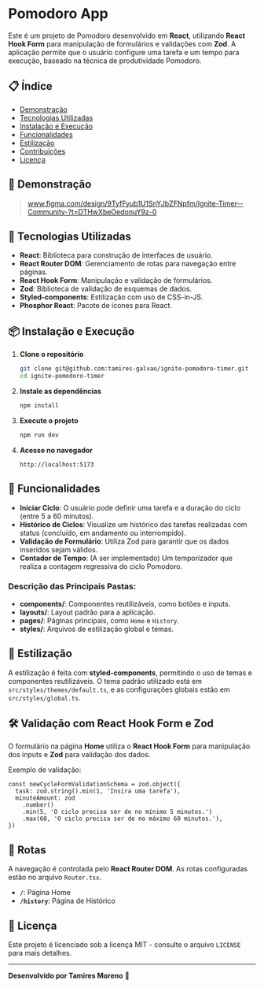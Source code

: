 # Pomodoro App

Este é um projeto de Pomodoro desenvolvido em **React**, utilizando **React Hook Form** para manipulação de formulários e validações com **Zod**. A aplicação permite que o usuário configure uma tarefa e um tempo para execução, baseado na técnica de produtividade Pomodoro.

## 📋 Índice
- [Demonstração](#-demonstração)
- [Tecnologias Utilizadas](#-tecnologias-utilizadas)
- [Instalação e Execução](#-instalação-e-execução)
- [Funcionalidades](#-funcionalidades)
- [Estilização](#-estilização)
- [Contribuições](#-contribuições)
- [Licença](#-licença)

## 🎥 Demonstração

> www.figma.com/design/9TyfFyub1U1SnYJbZFNpfm/Ignite-Timer--Community-?t=DTHwXbeOedonuY9z-0

## 🚀 Tecnologias Utilizadas

- **React**: Biblioteca para construção de interfaces de usuário.
- **React Router DOM**: Gerenciamento de rotas para navegação entre páginas.
- **React Hook Form**: Manipulação e validação de formulários.
- **Zod**: Biblioteca de validação de esquemas de dados.
- **Styled-components**: Estilização com uso de CSS-in-JS.
- **Phosphor React**: Pacote de ícones para React.

## 📦 Instalação e Execução

1. **Clone o repositório**
   ```bash
   git clone git@github.com:tamires-galvao/ignite-pomodoro-timer.git
   cd ignite-pomodoro-timer
   ```

2. **Instale as dependências**
   ```bash
   npm install
   ```

3. **Execute o projeto**
   ```bash
   npm run dev
   ```

4. **Acesse no navegador**
   ```
   http://localhost:5173
   ```

## 📝 Funcionalidades

- **Iniciar Ciclo**: O usuário pode definir uma tarefa e a duração do ciclo (entre 5 a 60 minutos).
- **Histórico de Ciclos**: Visualize um histórico das tarefas realizadas com status (concluído, em andamento ou interrompido).
- **Validação de Formulário**: Utiliza Zod para garantir que os dados inseridos sejam válidos.
- **Contador de Tempo**: (A ser implementado) Um temporizador que realiza a contagem regressiva do ciclo Pomodoro.

### Descrição das Principais Pastas:

- **components/**: Componentes reutilizáveis, como botões e inputs.
- **layouts/**: Layout padrão para a aplicação.
- **pages/**: Páginas principais, como `Home` e `History`.
- **styles/**: Arquivos de estilização global e temas.

## 💅 Estilização

A estilização é feita com **styled-components**, permitindo o uso de temas e componentes reutilizáveis. O tema padrão utilizado está em `src/styles/themes/default.ts`, e as configurações globais estão em `src/styles/global.ts`.


## 🛠️ Validação com React Hook Form e Zod

O formulário na página **Home** utiliza o **React Hook Form** para manipulação dos inputs e **Zod** para validação dos dados.

Exemplo de validação:

```tsx
const newCycleFormValidationSchema = zod.object({
  task: zod.string().min(1, 'Insira uma tarefa'),
  minuteAmount: zod
    .number()
    .min(5, 'O ciclo precisa ser de no mínimo 5 minutos.')
    .max(60, 'O ciclo precisa ser de no máximo 60 minutos.'),
})
```

## 🔄 Rotas

A navegação é controlada pelo **React Router DOM**. As rotas configuradas estão no arquivo `Router.tsx`.

- **`/`**: Página Home
- **`/history`**: Página de Histórico

## 📜 Licença

Este projeto é licenciado sob a licença MIT - consulte o arquivo `LICENSE` para mais detalhes.

---

**Desenvolvido por Tamires Moreno** 🚀
